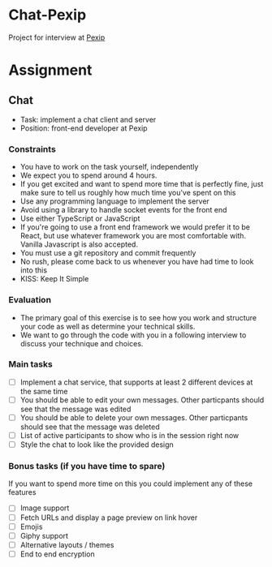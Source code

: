# Chat-Pexip
Project for interview at [Pexip](https://www.pexip.com/)

# Assignment

## Chat

- Task: implement a chat client and server
- Position: front-end developer at Pexip

### Constraints

- You have to work on the task yourself, independently
- We expect you to spend around 4 hours.
- If you get excited and want to spend more time that is perfectly fine, just make sure to tell us roughly how much time you've spent on this
- Use any programming language to implement the server
- Avoid using a library to handle socket events for the front end
- Use either TypeScript or JavaScript
- If you're going to use a front end framework we would prefer it to be React, but use whatever framework you are most comfortable with. Vanilla Javascript is also accepted.
- You must use a git repository and commit frequently
- No rush, please come back to us whenever you have had time to look into this
- KISS: Keep It Simple

### Evaluation

- The primary goal of this exercise is to see how you work and structure your code as well as determine your technical skills.
- We want to go through the code with you in a following interview to discuss your technique and choices.

### Main tasks

- [ ] Implement a chat service, that supports at least 2 different devices at the same time
- [ ] You should be able to edit your own messages. Other particpants should see that the message was edited
- [ ] You should be able to delete your own messages. Other particpants should see that the message was deleted
- [ ] List of active participants to show who is in the session right now
- [ ] Style the chat to look like the provided design

### Bonus tasks (if you have time to spare)

If you want to spend more time on this you could implement any of these features

- [ ] Image support
- [ ] Fetch URLs and display a page preview on link hover
- [ ] Emojis
- [ ] Giphy support
- [ ] Alternative layouts / themes
- [ ] End to end encryption
